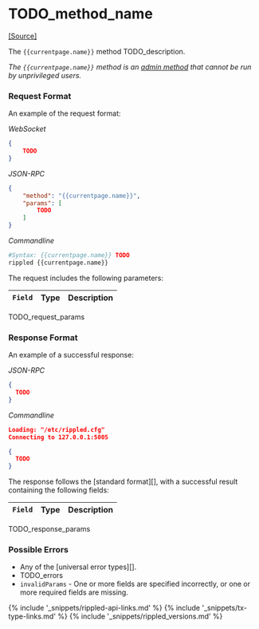 # TODO_method_name
[[Source]](TODO_URL "Source")

The `{{currentpage.name}}` method TODO_description.

_The `{{currentpage.name}}` method is an [admin method](admin-rippled-methods.html) that cannot be run by unprivileged users._


### Request Format

An example of the request format:

<!-- MULTICODE_BLOCK_START -->

*WebSocket*

```json
{
    TODO
}
```

*JSON-RPC*

```json
{
    "method": "{{currentpage.name}}",
    "params": [
        TODO
    ]
}
```

*Commandline*

```sh
#Syntax: {{currentpage.name}} TODO
rippled {{currentpage.name}}
```

<!-- MULTICODE_BLOCK_END -->

The request includes the following parameters:

| `Field`     | Type                      | Description                        |
|:------------|:--------------------------|:-----------------------------------|
TODO_request_params


### Response Format

An example of a successful response:

<!-- MULTICODE_BLOCK_START -->

*JSON-RPC*

```json
{
  TODO
}
```

*Commandline*

```json
Loading: "/etc/rippled.cfg"
Connecting to 127.0.0.1:5005

{
  TODO
}
```

<!-- MULTICODE_BLOCK_END -->

The response follows the [standard format][], with a successful result containing the following fields:

| `Field` | Type   | Description                                               |
|:--------|:-------|:----------------------------------------------------------|
TODO_response_params


### Possible Errors

- Any of the [universal error types][].
- TODO_errors
- `invalidParams` - One or more fields are specified incorrectly, or one or more required fields are missing.

<!--{# common link defs #}-->
{% include '_snippets/rippled-api-links.md' %}
{% include '_snippets/tx-type-links.md' %}
{% include '_snippets/rippled_versions.md' %}
